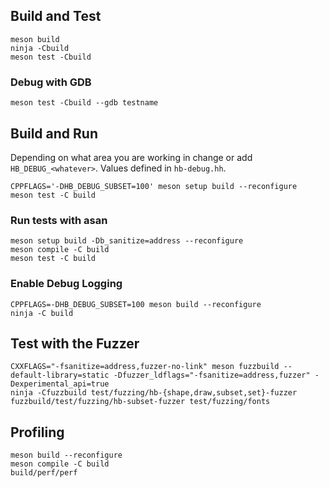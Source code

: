 ## Build and Test

```shell
meson build
ninja -Cbuild
meson test -Cbuild
```

### Debug with GDB

```shell
meson test -Cbuild --gdb testname
```

## Build and Run

Depending on what area you are working in change or add `HB_DEBUG_<whatever>`.
Values defined in `hb-debug.hh`.

```shell
CPPFLAGS='-DHB_DEBUG_SUBSET=100' meson setup build --reconfigure
meson test -C build
```

### Run tests with asan

```shell
meson setup build -Db_sanitize=address --reconfigure
meson compile -C build
meson test -C build
```

### Enable Debug Logging

```shell
CPPFLAGS=-DHB_DEBUG_SUBSET=100 meson build --reconfigure
ninja -C build
```

## Test with the Fuzzer

```shell
CXXFLAGS="-fsanitize=address,fuzzer-no-link" meson fuzzbuild --default-library=static -Dfuzzer_ldflags="-fsanitize=address,fuzzer" -Dexperimental_api=true
ninja -Cfuzzbuild test/fuzzing/hb-{shape,draw,subset,set}-fuzzer
fuzzbuild/test/fuzzing/hb-subset-fuzzer test/fuzzing/fonts
```

## Profiling

```
meson build --reconfigure
meson compile -C build
build/perf/perf
```

